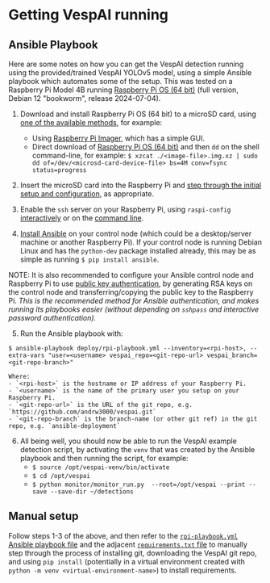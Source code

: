 # Getting VespAI running

## Ansible Playbook

Here are some notes on how you can get the VespAI detection running using the provided/trained VespAI YOLOv5 model, using a simple Ansible playbook which automates some of the setup. This was tested on a Raspberry Pi Model 4B running [Raspberry Pi OS (64 bit)](https://www.raspberrypi.com/software/operating-systems/#raspberry-pi-os-64-bit) (full version, Debian 12 "bookworm", release 2024-07-04).

 1. Download and install Raspberry Pi OS (64 bit) to a microSD card, using [one of the available methods](https://www.raspberrypi.com/documentation/computers/getting-started.html#install-an-operating-system), for example:
    - Using [Raspberry Pi Imager](https://www.raspberrypi.com/documentation/computers/getting-started.html#install-using-imager), which has a simple GUI.
    - Direct download of [Raspberry Pi OS (64 bit)](https://www.raspberrypi.com/software/operating-systems/#raspberry-pi-os-64-bit) and then `dd` on the shell command-line, for example: `$ xzcat ./<image-file>.img.xz | sudo dd of=/dev/<microsd-card-device-file> bs=4M conv=fsync status=progress`

 2. Insert the microSD card into the Raspberry Pi and [step through the initial setup and configuration](https://www.raspberrypi.com/documentation/computers/getting-started.html#set-up-your-raspberry-pi), as appropriate.

 3. Enable the `ssh` server on your Raspberry Pi, using `raspi-config` [interactively](https://www.raspberrypi.com/documentation/computers/configuration.html#ssh) or on the [command line](https://www.raspberrypi.com/documentation/computers/configuration.html#ssh-nonint).

 4. [Install Ansible](https://docs.ansible.com/ansible/latest/installation_guide/intro_installation.html) on your control node (which could be a desktop/server machine or another Raspberry Pi). If your control node is running Debian Linux and has the `python-dev` package installed already, this may be as simple as running `$ pip install ansible`.

NOTE: It is also recommended to configure your Ansible control node and Raspberry Pi to use [public key authentication](https://help.ubuntu.com/community/SSH/OpenSSH/Keys), by generating RSA keys on the control node and transferring/copying the public key to the Raspberry Pi. _This is the recommended method for Ansible authentication, and makes running its playbooks easier (without depending on `sshpass` and interactive password authentication)._

 5. Run the Ansible playbook with:
 ```
 $ ansible-playbook deploy/rpi-playbook.yml --inventory=<rpi-host>, --extra-vars "user=<username> vespai_repo=<git-repo-url> vespai_branch=<git-repo-branch>"
 ```
    Where:
    - `<rpi-host>` is the hostname or IP address of your Raspberry Pi.
    - `<username>` is the name of the primary user you setup on your Raspberry Pi.
    - `<git-repo-url>` is the URL of the git repo, e.g. `https://github.com/andrw3000/vespai.git`
    - `<git-repo-branch` is the branch-name (or other git ref) in the git repo, e.g. `ansible-deployment`

  6. All being well, you should now be able to run the VespAI example detection script, by activating the `venv` that was created by the Ansible playbook and then running the script, for example:
     - `$ source /opt/vespai-venv/bin/activate`
     - `$ cd /opt/vespai`
     - `$ python monitor/monitor_run.py  --root=/opt/vespai --print --save --save-dir ~/detections`

## Manual setup

Follow steps 1-3 of the above, and then refer to the [`rpi-playbook.yml` Ansible playbook file](rpi-playbook.yml) and the adjacent [`requirements.txt` file](requirements.txt) to manually step through the process of installing git, downloading the VespAI git repo, and using `pip install` (potentially in a virtual environment created with `python -m venv <virtual-environment-name>`) to install requirements.